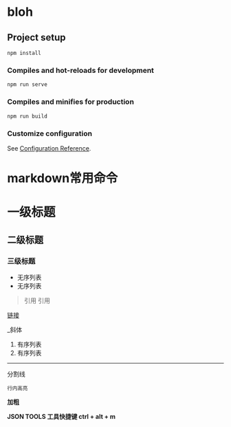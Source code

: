 # bloh

## Project setup
```
npm install
```

### Compiles and hot-reloads for development
```
npm run serve
```

### Compiles and minifies for production
```
npm run build
```

### Customize configuration
See [Configuration Reference](https://cli.vuejs.org/config/).


# markdown常用命令

# 一级标题

## 二级标题

### 三级标题

- 无序列表
- 无序列表

> 引用
> 引用

[链接](www.baidu.com)

_斜体

1. 有序列表
2. 有序列表

---
分割线

`行内高亮`

**加粗**

**JSON TOOLS 工具快捷键 ctrl + alt + m**